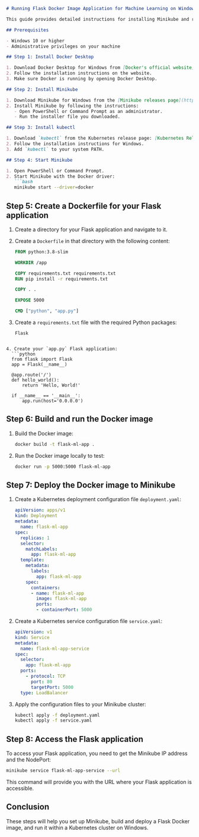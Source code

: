 ```markdown
# Running Flask Docker Image Application for Machine Learning on Windows with Minikube

This guide provides detailed instructions for installing Minikube and running a Flask Docker image application for machine learning on Windows.

## Prerequisites

- Windows 10 or higher
- Administrative privileges on your machine

## Step 1: Install Docker Desktop

1. Download Docker Desktop for Windows from [Docker's official website](https://www.docker.com/products/docker-desktop).
2. Follow the installation instructions on the website.
3. Make sure Docker is running by opening Docker Desktop.

## Step 2: Install Minikube

1. Download Minikube for Windows from the [Minikube releases page](https://github.com/kubernetes/minikube/releases).
2. Install Minikube by following the instructions:
   - Open PowerShell or Command Prompt as an administrator.
   - Run the installer file you downloaded.

## Step 3: Install kubectl

1. Download `kubectl` from the Kubernetes release page: [Kubernetes Release](https://kubernetes.io/docs/tasks/tools/install-kubectl/).
2. Follow the installation instructions for Windows.
3. Add `kubectl` to your system PATH.

## Step 4: Start Minikube

1. Open PowerShell or Command Prompt.
2. Start Minikube with the Docker driver:
   ```bash
   minikube start --driver=docker
   ```

## Step 5: Create a Dockerfile for your Flask application

1. Create a directory for your Flask application and navigate to it.
2. Create a `Dockerfile` in that directory with the following content:

   ```Dockerfile
   FROM python:3.8-slim

   WORKDIR /app

   COPY requirements.txt requirements.txt
   RUN pip install -r requirements.txt

   COPY . .

   EXPOSE 5000

   CMD ["python", "app.py"]
   ```

3. Create a `requirements.txt` file with the required Python packages:
   ```
   Flask
   ```
 ```

4. Create your `app.py` Flask application:
   ```python
   from flask import Flask
   app = Flask(__name__)

   @app.route('/')
   def hello_world():
       return 'Hello, World!'

   if __name__ == '__main__':
       app.run(host='0.0.0.0')
   ```

## Step 6: Build and run the Docker image

1. Build the Docker image:
   ```sh
   docker build -t flask-ml-app .
   ```

2. Run the Docker image locally to test:
   ```sh
   docker run -p 5000:5000 flask-ml-app
   ```

## Step 7: Deploy the Docker image to Minikube

1. Create a Kubernetes deployment configuration file `deployment.yaml`:
   ```yaml
   apiVersion: apps/v1
   kind: Deployment
   metadata:
     name: flask-ml-app
   spec:
     replicas: 1
     selector:
       matchLabels:
         app: flask-ml-app
     template:
       metadata:
         labels:
           app: flask-ml-app
       spec:
         containers:
         - name: flask-ml-app
           image: flask-ml-app
           ports:
           - containerPort: 5000
   ```

2. Create a Kubernetes service configuration file `service.yaml`:
   ```yaml
   apiVersion: v1
   kind: Service
   metadata:
     name: flask-ml-app-service
   spec:
     selector:
       app: flask-ml-app
     ports:
       - protocol: TCP
         port: 80
         targetPort: 5000
     type: LoadBalancer
   ```

3. Apply the configuration files to your Minikube cluster:
   ```sh
   kubectl apply -f deployment.yaml
   kubectl apply -f service.yaml
   ```

## Step 8: Access the Flask application

To access your Flask application, you need to get the Minikube IP address and the NodePort:
```sh
minikube service flask-ml-app-service --url
```

This command will provide you with the URL where your Flask application is accessible.

## Conclusion

These steps will help you set up Minikube, build and deploy a Flask Docker image, and run it within a Kubernetes cluster on Windows. 

